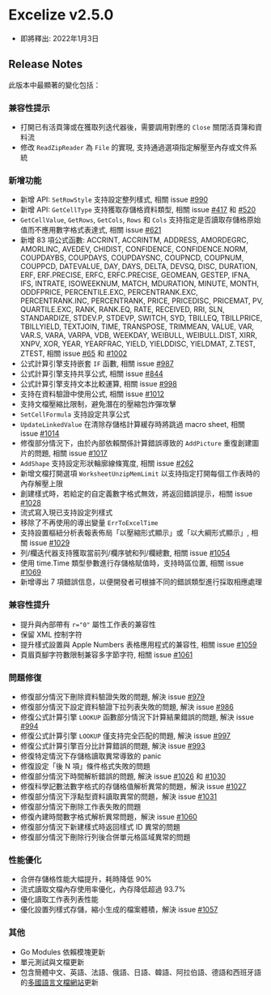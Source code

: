 # Excelize v2.5.0

* 即將釋出: 2022年1月3日

## Release Notes

此版本中最顯著的變化包括：

### 兼容性提示

* 打開已有活頁簿或在獲取列迭代器後，需要調用對應的 `Close` 關閉活頁簿和資料流
* 修改 `ReadZipReader` 為 `File` 的實現, 支持通過選項指定解壓至內存或文件系統

### 新增功能

* 新增 API: `SetRowStyle` 支持設定整列樣式, 相關 issue [#990](https://github.com/xuri/excelize/issues/990)
* 新增 API: `GetCellType` 支持獲取存儲格資料類型, 相關 issue [#417](https://github.com/xuri/excelize/issues/417) 和 [#520](https://github.com/xuri/excelize/issues/520)
* `GetCellValue`, `GetRows`, `GetCols`, `Rows` 和 `Cols` 支持指定是否讀取存儲格原始值而不應用數字格式表達式, 相關 issue [#621](https://github.com/xuri/excelize/issues/621)
* 新增 83 項公式函數: ACCRINT, ACCRINTM, ADDRESS, AMORDEGRC, AMORLINC, AVEDEV, CHIDIST, CONFIDENCE, CONFIDENCE.NORM, COUPDAYBS, COUPDAYS, COUPDAYSNC, COUPNCD, COUPNUM, COUPPCD, DATEVALUE, DAY, DAYS, DELTA, DEVSQ, DISC, DURATION, ERF, ERF.PRECISE, ERFC, ERFC.PRECISE, GEOMEAN, GESTEP, IFNA, IFS, INTRATE, ISOWEEKNUM, MATCH, MDURATION, MINUTE, MONTH, ODDFPRICE, PERCENTILE.EXC, PERCENTRANK.EXC, PERCENTRANK.INC, PERCENTRANK, PRICE, PRICEDISC, PRICEMAT, PV, QUARTILE.EXC, RANK, RANK.EQ, RATE, RECEIVED, RRI, SLN, STANDARDIZE, STDEV.P, STDEVP, SWITCH, SYD, TBILLEQ, TBILLPRICE, TBILLYIELD, TEXTJOIN, TIME, TRANSPOSE, TRIMMEAN, VALUE, VAR, VAR.S, VARA, VARPA, VDB, WEEKDAY, WEIBULL, WEIBULL.DIST, XIRR, XNPV, XOR, YEAR, YEARFRAC, YIELD, YIELDDISC, YIELDMAT, Z.TEST, ZTEST, 相關 issue [#65](https://github.com/xuri/excelize/issues/65) 和 [#1002](https://github.com/xuri/excelize/issues/1002)
* 公式計算引擎支持嵌套 `IF` 函數, 相關 issue [#987](https://github.com/xuri/excelize/issues/)
* 公式計算引擎支持共享公式, 相關 issue [#844](https://github.com/xuri/excelize/issues/)
* 公式計算引擎支持文本比較運算, 相關 issue [#998](https://github.com/xuri/excelize/issues/)
* 支持在資料驗證中使用公式, 相關 issue [#1012](https://github.com/xuri/excelize/issues/)
* 支持文檔壓縮比限制，避免潛在的壓縮包炸彈攻擊
* `SetCellFormula` 支持設定共享公式
* `UpdateLinkedValue` 在清除存儲格計算緩存時將跳過 macro sheet, 相關 issue [#1014](https://github.com/xuri/excelize/issues/1014)
* 修復部分情況下，由於內部依賴關係計算錯誤導致的 `AddPicture` 重復創建圖片的問題, 相關 issue [#1017](https://github.com/xuri/excelize/issues/1017)
* `AddShape` 支持設定形狀輪廓線條寬度, 相關 issue [#262](https://github.com/xuri/excelize/issues/262)
* 新增文檔打開選項 `WorksheetUnzipMemLimit` 以支持指定打開每個工作表時的內存解壓上限
* 創建樣式時，若給定的自定義數字格式無效，將返回錯誤提示，相關 issue [#1028](https://github.com/xuri/excelize/issues/1028)
* 流式寫入現已支持設定列樣式
* 移除了不再使用的導出變量 `ErrToExcelTime`
* 支持設置樞紐分析表報表佈局「以壓縮形式顯示」或「以大綱形式顯示」, 相關 issue [#1029](https://github.com/xuri/excelize/issues/1029)
* 列/欄迭代器支持獲取當前列/欄序號和列/欄總數, 相關 issue [#1054](https://github.com/xuri/excelize/issues/1054)
* 使用 time.Time 類型參數進行存儲格賦值時，支持時區位置, 相關 issue [#1069](https://github.com/xuri/excelize/issues/1069)
* 新增導出 7 項錯誤信息，以便開發者可根據不同的錯誤類型進行採取相應處理

### 兼容性提升

* 提升與內部帶有 `r="0"` 屬性工作表的兼容性
* 保留 XML 控制字符
* 提升樣式設置與 Apple Numbers 表格應用程式的兼容性, 相關 issue [#1059](https://github.com/xuri/excelize/issues/1059)
* 頁眉頁腳字符數限制兼容多字節字符, 相關 issue [#1061](https://github.com/xuri/excelize/issues/1061)

### 問題修復

* 修復部分情況下刪除資料驗證失敗的問題, 解決 issue [#979](https://github.com/xuri/excelize/issues/979)
* 修復部分情況下設定資料驗證下拉列表失敗的問題, 解決 issue [#986](https://github.com/xuri/excelize/issues/986)
* 修復公式計算引擎 `LOOKUP` 函數部分情況下計算結果錯誤的問題, 解決 issue [#994](https://github.com/xuri/excelize/issues/994)
* 修復公式計算引擎 `LOOKUP` 僅支持完全匹配的問題, 解決 issue [#997](https://github.com/xuri/excelize/issues/997)
* 修復公式計算引擎百分比計算錯誤的問題, 解決 issue [#993](https://github.com/xuri/excelize/issues/993)
* 修復特定情況下存儲格讀取異常導致的 panic
* 修復設定「後 N 項」條件格式失敗的問題
* 修復部分情況下時間解析錯誤的問題, 解決 issue [#1026](https://github.com/xuri/excelize/issues/1026) 和 [#1030](https://github.com/xuri/excelize/issues/1030)
* 修復科學記數法數字格式的存儲格值解析異常的問題，解決 issue [#1027](https://github.com/xuri/excelize/issues/1027)
* 修復部分情況下浮點型資料讀取異常的問題，解決 issue [#1031](https://github.com/xuri/excelize/issues/1031)
* 修復部分情況下刪除工作表失敗的問題
* 修復內建時間數字格式解析異常問題，解決 issue [#1060](https://github.com/xuri/excelize/issues/1060)
* 修復部分情況下新建樣式時返回樣式 ID 異常的問題
* 修復部分情況下刪除行列後合併單元格區域異常的問題

### 性能優化

* 合併存儲格性能大幅提升，耗時降低 90%
* 流式讀取文檔內存使用率優化，內存降低超過 93.7%
* 優化讀取工作表列表性能
* 優化設置列樣式存儲，縮小生成的檔案體積，解決 issue [#1057](https://github.com/xuri/excelize/issues/1057)

### 其他

* Go Modules 依賴模塊更新
* 單元測試與文檔更新
* 包含簡體中文、英語、法語、俄語、日語、韓語、阿拉伯語、德語和西班牙語的[多國語言文檔網站](https://xuri.me/excelize)更新
